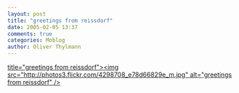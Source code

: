 ```yaml
---
layout: post
title: "greetings from reissdorf"
date: 2005-02-05 13:37
comments: true
categories: Moblog
author: Oliver Thylmann
---
```



[ title=&quot;greetings from reissdorf&quot;&gt;&lt;img src=&quot;http://photos3.flickr.com/4298708_e78d66829e_m.jpg&quot; alt=&quot;greetings from reissdorf&quot; /&gt;](http://www.flickr.com/photos/oliver/4298708/)

